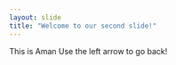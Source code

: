 ```yaml
---
layout: slide
title: "Welcome to our second slide!"
---
```

This is Aman
Use the left arrow to go back!
